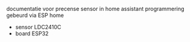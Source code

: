 documentatie voor precense sensor in home assistant programmering gebeurd via ESP home 
- sensor LDC2410C
- board ESP32


  
